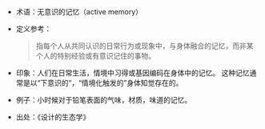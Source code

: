 + 术语：无意识的记忆（active memory）
+ 定义参考：

  > 指每个人从共同认识的日常行为或现象中，与身体融合的记忆，而非某个人的特别经验或有意识记住的事物。
  
+ 印象：人们在日常生活，情境中习得或基因编码在身体中的记忆。
这种记忆通常是以“下意识的“，“情境化触发的”身体知觉存在的。
+ 例子：小时候对于铅笔表面的气味，材质，味道的记忆。
+ 出处：《设计的生态学》
